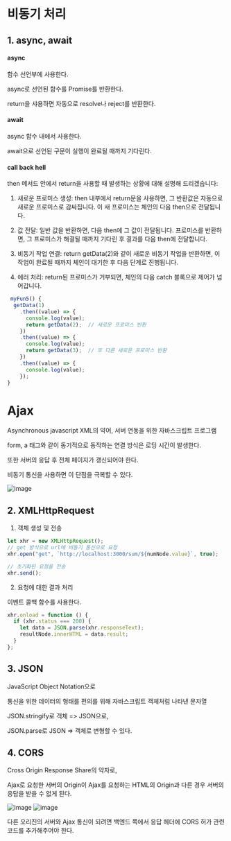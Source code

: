 # 비동기 처리

## 1. async, await

#### async

함수 선언부에 사용한다.

async로 선언된 함수를 Promise를 반환한다.

return을 샤용하면 자동으로 resolve나 reject를 반환한다.

#### await

async 함수 내에서 사용한다.

await으로 선언된 구문이 실행이 완료될 때까지 기다린다.

#### call back hell

then 메서드 안에서 return을 사용할 때 발생하는 상황에 대해 설명해 드리겠습니다:

1. 새로운 프로미스 생성:
   then 내부에서 return문을 사용하면, 그 반환값은 자동으로 새로운 프로미스로 감싸집니다. 이 새 프로미스는 체인의 다음 then으로 전달됩니다.

2. 값 전달:
   일반 값을 반환하면, 다음 then에 그 값이 전달됩니다.
   프로미스를 반환하면, 그 프로미스가 해결될 때까지 기다린 후 결과를 다음 then에 전달합니다.

3. 비동기 작업 연결:
   return getData(2)와 같이 새로운 비동기 작업을 반환하면, 이 작업이 완료될 때까지 체인이 대기한 후 다음 단계로 진행됩니다.

4. 에러 처리:
   return된 프로미스가 거부되면, 체인의 다음 catch 블록으로 제어가 넘어갑니다.

```js
 myFun5() {
  getData(1)
    .then((value) => {
      console.log(value);
      return getData(2);  // 새로운 프로미스 반환
    })
    .then((value) => {
      console.log(value);
      return getData(3);  // 또 다른 새로운 프로미스 반환
    })
    .then((value) => {
      console.log(value);
    });
}
```

# Ajax

Asynchronous javascript XML의 약어, 서버 연동을 위한 자바스크립트 프로그램

form, a 태그와 같이 동기적으로 동작하는 연결 방식은 로딩 시간이 발생한다.

또한 서버의 응답 후 전체 페이지가 갱신되어야 한다.

비동기 통신을 사용하면 이 단점을 극복할 수 있다.

![image](https://github.com/user-attachments/assets/5d5c0a81-556a-4241-8d7a-50904284ba2a)

## 2. XMLHttpRequest

1. 객체 생성 및 전송

```js
let xhr = new XMLHttpRequest();
// get 방식으로 url에 비동기 통신으로 요청
xhr.open("get", `http://localhost:3000/sum/${numNode.value}`, true);

// 초기화된 요청을 전송
xhr.send();
```

2. 요청에 대한 결과 처리

이벤트 콜백 함수를 사용한다.

```js
xhr.onload = function () {
  if (xhr.status === 200) {
    let data = JSON.parse(xhr.responseText);
    resultNode.innerHTML = data.result;
  }
};
```

## 3. JSON

JavaScript Object Notation으로

통신을 위한 데이터의 형태를 편의를 위해 자바스크립트 객체처럼 나타낸 문자열

JSON.stringify로 객체 => JSON으로,

JSON.parse로 JSON => 객체로 변형할 수 있다.

## 4. CORS

Cross Origin Response Share의 약자로,

Ajax로 요청한 서버의 Origin이 Ajax를 요청하는 HTML의 Origin과 다른 경우 서버의 응답을 받을 수 없게 된다.

![image](https://github.com/user-attachments/assets/0f7e5849-1817-4778-9cbd-2887f05e4ded)
![image](https://github.com/user-attachments/assets/ec87f41f-609e-407c-801b-550b14115759)

다른 오리진의 서버와 Ajax 통신이 되려면 백엔드 쪽에서 응답 헤더에 CORS 허가 관련 코드를 추가해주어야 한다.
